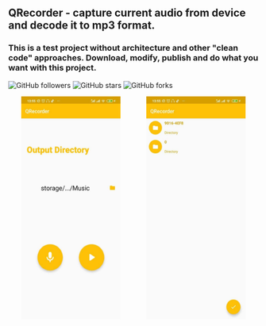## QRecorder - capture current audio from device and decode it to mp3 format.
### This is a test project without architecture and other "clean code" approaches. Download, modify, publish and do what you want with this project.

![GitHub followers](https://img.shields.io/github/followers/lincollincol?style=social)
![GitHub stars](https://img.shields.io/github/stars/lincollincol/QRecorder?style=social)
![GitHub forks](https://img.shields.io/github/forks/lincollincol/QRecorder?style=social)

<p align="center">
<img src="https://github.com/lincollincol/QRecorder/blob/master/img/main_screen.jpg" width="200" height="450">&#10240 &#10240 &#10240 &#10240<img src="https://github.com/lincollincol/QRecorder/blob/master/img/directory_picker_screen.jpg" width="200" height="450">
</p>